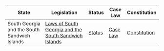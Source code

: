 | State | Legislation | Status | Case Law | Constitution |
| ----- | ----------- | ------ | -------- | ------------ |
| South Georgia and the South Sandwich Islands | [Laws of South Georgia and the South Sandwich Islands](https://www.gov.gs/legislation/) | [Status](https://www.gov.gs/legislation/) | [Case Law](https://www.gov.gs/legislation/) | [Constitution](https://www.gov.gs/wp-content/uploads/2021/09/Constitution-of-South-Georgia-and-the-South-Sandwich-Islands.pdf) |